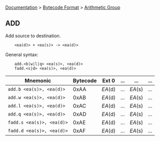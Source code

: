 [Documentation](../../README.md) > [Bytecode Format](../README.md) > [Arithmetic Group](../InstructionsArithmetic.md)

## ADD

Add source to destination.

        <ea(d)> + <ea(s)> -> <ea(d)>

General syntax:

        add.<b|w|l|q> <ea(s)>, <ea(d)>
        fadd.<s|d> <ea(s)>, <ea(d)>

| Mnemonic | Bytecode | Ext 0 | ... | ... | ... |
| - | - | - | - | - | - |
| `add.b <ea(s)>, <ea(d)>` | 0xAA | *EA*(d) | ... | *EA*(s) | ... |
| `add.w <ea(s)>, <ea(d)>` | 0xAB | *EA*(d) | ... | *EA*(s) | ... |
| `add.l <ea(s)>, <ea(d)>` | 0xAC | *EA*(d) | ... | *EA*(s) | ... |
| `add.q <ea(s)>, <ea(d)>` | 0xAD | *EA*(d) | ... | *EA*(s) | ... |
| `fadd.s <ea(s)>, <ea(d)>` | 0xAE | *EA*(d) | ... | *EA*(s) | ... |
| `fadd.d <ea(s)>, <ea(d)>` | 0xAF | *EA*(d) | ... | *EA*(s) | ... |
